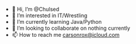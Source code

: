- 👋 Hi, I’m @Chulsed
- 👀 I’m interested in IT/Wrestling
- 🌱 I’m currently learning Java/Python
- 💞️ I’m looking to collaborate on nothing currently
- 📫 How to reach me carsonrox@icloud.com

<!---
Chulsed/Chulsed is a ✨ special ✨ repository because its `README.md` (this file) appears on your GitHub profile.
You can click the Preview link to take a look at your changes.
--->
